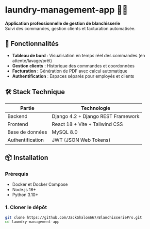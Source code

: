 # laundry-management-app 🧺✨

**Application professionnelle de gestion de blanchisserie**  
Suivi des commandes, gestion clients et facturation automatisée.


## 🚀 Fonctionnalités
- **Tableau de bord** : Visualisation en temps réel des commandes (en attente/lavage/prêt)
- **Gestion clients** : Historique des commandes et coordonnées
- **Facturation** : Génération de PDF avec calcul automatique
- **Authentification** : Espaces séparés pour employés et clients

## 🛠 Stack Technique
| **Partie**       | **Technologie**         |
|------------------|-------------------------|
| Backend          | Django 4.2 + Django REST Framework |
| Frontend         | React 18 + Vite + Tailwind CSS |
| Base de données  | MySQL 8.0               |
| Authentification | JWT (JSON Web Tokens)   |

## 📦 Installation

### Prérequis
- Docker et Docker Compose
- Node.js 18+
- Python 3.10+

### 1. Cloner le dépôt
```bash
git clone https://github.com/JackShalom667/BlanchisseriePro.git
cd laundry-management-app
